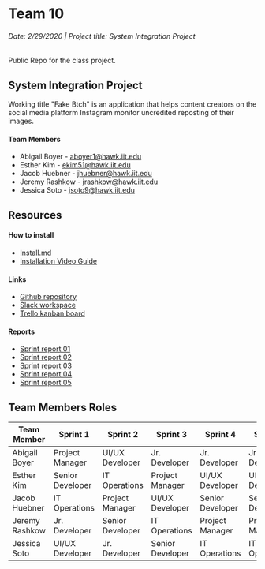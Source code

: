 # Team 10
###### Date: 2/29/2020 | Project title: System Integration Project
Public Repo for the class project.

## System Integration Project
Working title "Fake Btch" is an application that helps content creators on the social media platform Instagram monitor uncredited reposting of their images.

#### Team Members
- Abigail Boyer - aboyer1@hawk.iit.edu
- Esther Kim - ekim51@hawk.iit.edu
- Jacob Huebner - jhuebner@hawk.iit.edu
- Jeremy Rashkow - jrashkow@hawk.iit.edu
- Jessica Soto - jsoto9@hawk.iit.edu

## Resources

#### How to install
- [Install.md](https://github.com/JakerHuber/system-integration-project/tree/master/install.md)
- [Installation Video Guide](https://www.youtube.com/watch?v=Yz8kG21viNA&feature=youtu.be)

#### Links

- [Github repository](https://github.com/JakerHuber/system-integration-project)
- [Slack workspace](https://app.slack.com/client/TSFTHEN11/CSEJ6PRU2)
- [Trello kanban board](https://trello.com/b/dhHQU1H7/fakebtch)

#### Reports
- [Sprint report 01](https://github.com/JakerHuber/system-integration-project/tree/master/reports/sprint-01/sprint-01.md)
- [Sprint report 02](https://github.com/JakerHuber/system-integration-project/tree/master/reports/sprint-02/sprint-02.md)
- [Sprint report 03](https://github.com/JakerHuber/system-integration-project/tree/master/reports/sprint-03/sprint-03.md)
- [Sprint report 04](https://github.com/JakerHuber/system-integration-project/tree/master/reports/sprint-04/sprint-04.md)
- [Sprint report 05](https://github.com/JakerHuber/system-integration-project/tree/master/reports/sprint-05/sprint-05.md)

## Team Members Roles
| Team Member    | Sprint 1         | Sprint 2         | Sprint 3         | Sprint 4         | Sprint 5         |
| -------------- | ---------------- | ---------------- | ---------------- | ---------------- | ---------------- |
| Abigail Boyer  | Project Manager  | UI/UX Developer  | Jr. Developer    | Jr. Developer    | Jr. Developer    |
| Esther Kim     | Senior Developer | IT Operations    | Project Manager  | UI/UX Developer  | UI/UX Developer  | 
| Jacob Huebner  | IT Operations    | Project Manager  | UI/UX Developer  | Senior Developer | Senior Developer | 
| Jeremy Rashkow | Jr. Developer    | Senior Developer | IT Operations    | Project Manager  | Project Manager  | 
| Jessica Soto   | UI/UX Developer  | Jr. Developer    | Senior Developer | IT Operations    | IT Operations    | 

